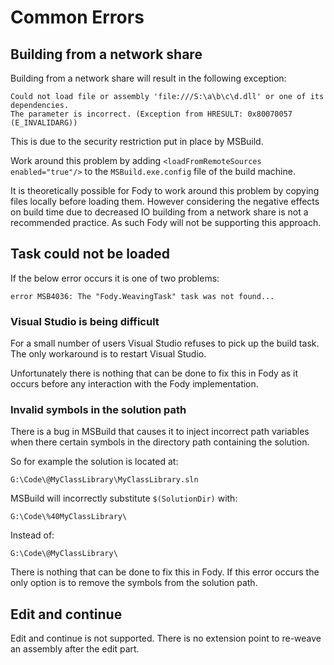 <!--
GENERATED FILE - DO NOT EDIT
This file was generated by [MarkdownSnippets](https://github.com/SimonCropp/MarkdownSnippets).
Source File: /pages/mdsource/common-errors.source.md
To change this file edit the source file and then run MarkdownSnippets.
-->
# Common Errors


## Building from a network share

Building from a network share will result in the following exception:

```
Could not load file or assembly 'file:///S:\a\b\c\d.dll' or one of its dependencies.
The parameter is incorrect. (Exception from HRESULT: 0x80070057 (E_INVALIDARG))
```

This is due to the security restriction put in place by MSBuild.

Work around this problem by adding `<loadFromRemoteSources enabled="true"/>` to the `MSBuild.exe.config` file of the build machine.

It is theoretically possible for Fody to work around this problem by copying files locally before loading them. However considering the negative effects on build time due to decreased IO building from a network share is not a recommended practice. As such Fody will not be supporting this approach.


## Task could not be loaded

If the below error occurs it is one of two problems:

```
error MSB4036: The "Fody.WeavingTask" task was not found...
```


### Visual Studio is being difficult

For a small number of users Visual Studio refuses to pick up the build task. The only workaround is to restart Visual Studio.

Unfortunately there is nothing that can be done to fix this in Fody as it occurs before any interaction with the Fody implementation.


### Invalid symbols in the solution path

There is a bug in MSBuild that causes it to inject incorrect path variables when there certain symbols in the directory path containing the solution.

So for example the solution is located at:

```
G:\Code\@MyClassLibrary\MyClassLibrary.sln
```

MSBuild will incorrectly substitute `$(SolutionDir)` with:

```
G:\Code\%40MyClassLibrary\
```

Instead of:

```
G:\Code\@MyClassLibrary\
```

There is nothing that can be done to fix this in Fody. If this error occurs the only option is to remove the symbols from the solution path.


## Edit and continue

Edit and continue is not supported. There is no extension point to re-weave an assembly after the edit part.
